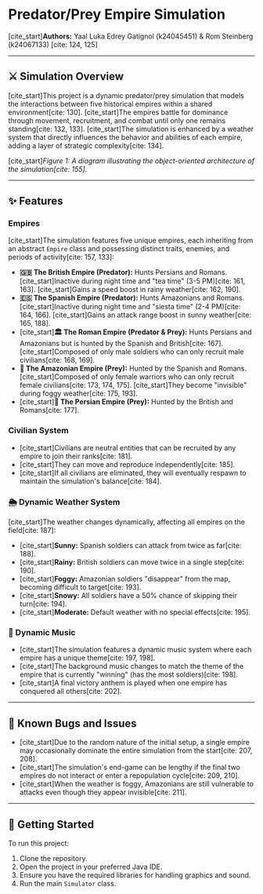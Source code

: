 # Predator/Prey Empire Simulation

[cite_start]**Authors:** Yaal Luka Edrey Gatignol (k24045451) & Rom Steinberg (k24067133) [cite: 124, 125]

---

## ⚔️ Simulation Overview

[cite_start]This project is a dynamic predator/prey simulation that models the interactions between five historical empires within a shared environment[cite: 130]. [cite_start]The empires battle for dominance through movement, recruitment, and combat until only one remains standing[cite: 132, 133]. [cite_start]The simulation is enhanced by a weather system that directly influences the behavior and abilities of each empire, adding a layer of strategic complexity[cite: 134].


[cite_start]*Figure 1: A diagram illustrating the object-oriented architecture of the simulation[cite: 155].*

---

## ✨ Features

### Empires
[cite_start]The simulation features five unique empires, each inheriting from an abstract `Empire` class and possessing distinct traits, enemies, and periods of activity[cite: 157, 133]:

* **🇬🇧 The British Empire (Predator):** Hunts Persians and Romans. [cite_start]Inactive during night time and "tea time" (3-5 PM)[cite: 161, 163]. [cite_start]Gains a speed boost in rainy weather[cite: 162, 190].
* **🇪🇸 The Spanish Empire (Predator):** Hunts Amazonians and Romans. [cite_start]Inactive during night time and "siesta time" (2-4 PM)[cite: 164, 166]. [cite_start]Gains an attack range boost in sunny weather[cite: 165, 188].
* [cite_start]**🏛️ The Roman Empire (Predator & Prey):** Hunts Persians and Amazonians but is hunted by the Spanish and British[cite: 167]. [cite_start]Composed of only male soldiers who can only recruit male civilians[cite: 168, 169].
* **🏹 The Amazonian Empire (Prey):** Hunted by the Spanish and Romans. [cite_start]Composed of only female warriors who can only recruit female civilians[cite: 173, 174, 175]. [cite_start]They become "invisible" during foggy weather[cite: 175, 193].
* [cite_start]**🏺 The Persian Empire (Prey):** Hunted by the British and Romans[cite: 177].

### Civilian System
* [cite_start]Civilians are neutral entities that can be recruited by any empire to join their ranks[cite: 181].
* [cite_start]They can move and reproduce independently[cite: 185].
* [cite_start]If all civilians are eliminated, they will eventually respawn to maintain the simulation's balance[cite: 184].

### 🌦️ Dynamic Weather System
[cite_start]The weather changes dynamically, affecting all empires on the field[cite: 187]:
* [cite_start]**Sunny:** Spanish soldiers can attack from twice as far[cite: 188].
* [cite_start]**Rainy:** British soldiers can move twice in a single step[cite: 190].
* [cite_start]**Foggy:** Amazonian soldiers "disappear" from the map, becoming difficult to target[cite: 193].
* [cite_start]**Snowy:** All soldiers have a 50% chance of skipping their turn[cite: 194].
* [cite_start]**Moderate:** Default weather with no special effects[cite: 195].

### 🎵 Dynamic Music
* [cite_start]The simulation features a dynamic music system where each empire has a unique theme[cite: 197, 198].
* [cite_start]The background music changes to match the theme of the empire that is currently "winning" (has the most soldiers)[cite: 198].
* [cite_start]A final victory anthem is played when one empire has conquered all others[cite: 202].

---

## 🐞 Known Bugs and Issues

* [cite_start]Due to the random nature of the initial setup, a single empire may occasionally dominate the entire simulation from the start[cite: 207, 208].
* [cite_start]The simulation's end-game can be lengthy if the final two empires do not interact or enter a repopulation cycle[cite: 209, 210].
* [cite_start]When the weather is foggy, Amazonians are still vulnerable to attacks even though they appear invisible[cite: 211].

---

## 🚀 Getting Started

To run this project:

1.  Clone the repository.
2.  Open the project in your preferred Java IDE.
3.  Ensure you have the required libraries for handling graphics and sound.
4.  Run the main `Simulator` class.
